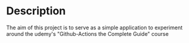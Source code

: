 # Description

The aim of this project is to serve as a simple application to experiment around
the udemy's "Github-Actions the Complete Guide" course
